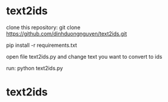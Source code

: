 # text2ids
clone this repository:
git clone https://github.com/dinhduongnguyen/text2ids.git

pip install -r requirements.txt

open file text2ids.py and change text you want to convert to ids

run:
python text2ids.py 
# text2ids